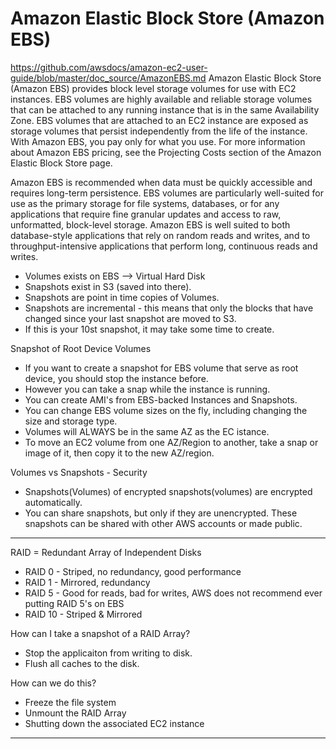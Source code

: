 # Amazon Elastic Block Store (Amazon EBS)
https://github.com/awsdocs/amazon-ec2-user-guide/blob/master/doc_source/AmazonEBS.md
Amazon Elastic Block Store (Amazon EBS) provides block level storage volumes for use with EC2 instances. EBS volumes are highly available and reliable storage volumes that can be attached to any running instance that is in the same Availability Zone. EBS volumes that are attached to an EC2 instance are exposed as storage volumes that persist independently from the life of the instance. With Amazon EBS, you pay only for what you use. For more information about Amazon EBS pricing, see the Projecting Costs section of the Amazon Elastic Block Store page.

Amazon EBS is recommended when data must be quickly accessible and requires long-term persistence. EBS volumes are particularly well-suited for use as the primary storage for file systems, databases, or for any applications that require fine granular updates and access to raw, unformatted, block-level storage. Amazon EBS is well suited to both database-style applications that rely on random reads and writes, and to throughput-intensive applications that perform long, continuous reads and writes.

- Volumes exists on EBS --> Virtual Hard Disk 
- Snapshots exist in S3 (saved into there). 
- Snapshots are point in time copies of Volumes. 
- Snapshots are incremental - this means that only the blocks that have changed since your last snapshot are moved to S3. 
- If this is your 10st snapshot, it may take some time to create.

Snapshot of Root Device Volumes

- If you want to create a snapshot for EBS volume that serve as root device, you should stop the instance before. 
- However you can take a snap while the instance is running. 
- You can create AMI's from EBS-backed Instances and Snapshots. 
- You can change EBS volume sizes on the fly, including changing the size and storage type. 
- Volumes will ALWAYS be in the same AZ as the EC istance. 
- To move an EC2 volume from one AZ/Region to another, take a snap or image of it, then copy it to the new AZ/region. 

Volumes vs Snapshots - Security

- Snapshots(Volumes) of encrypted snapshots(volumes) are encrypted automatically. 
- You can share snapshots, but only if they are unencrypted. These snapshots can be shared with other AWS accounts or made public.
 
--- 

RAID = Redundant Array of Independent Disks

- RAID 0 - Striped, no redundancy, good performance
- RAID 1 - Mirrored, redundancy
- RAID 5 - Good for reads, bad for writes, AWS does not recommend ever putting RAID 5's on EBS
- RAID 10 - Striped & Mirrored

How can I take a snapshot of a RAID Array?
- Stop the applicaiton from writing to disk.
- Flush all caches to the disk.

How can we do this?
- Freeze the file system
- Unmount the RAID Array
- Shutting down the associated EC2 instance

--- 



